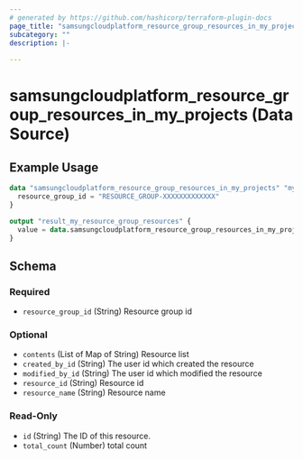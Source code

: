 ```yaml
---
# generated by https://github.com/hashicorp/terraform-plugin-docs
page_title: "samsungcloudplatform_resource_group_resources_in_my_projects Data Source - samsungcloudplatform"
subcategory: ""
description: |-
  
---
```


# samsungcloudplatform_resource_group_resources_in_my_projects (Data Source)



## Example Usage

```terraform
data "samsungcloudplatform_resource_group_resources_in_my_projects" "my_resource_group_resources_in_my_projects" {
  resource_group_id = "RESOURCE_GROUP-XXXXXXXXXXXXX"
}

output "result_my_resource_group_resources" {
  value = data.samsungcloudplatform_resource_group_resources_in_my_projects.my_resource_group_resources_in_my_projects
}
```

<!-- schema generated by tfplugindocs -->
## Schema

### Required

- `resource_group_id` (String) Resource group id

### Optional

- `contents` (List of Map of String) Resource list
- `created_by_id` (String) The user id which created the resource
- `modified_by_id` (String) The user id which modified the resource
- `resource_id` (String) Resource id
- `resource_name` (String) Resource name

### Read-Only

- `id` (String) The ID of this resource.
- `total_count` (Number) total count


